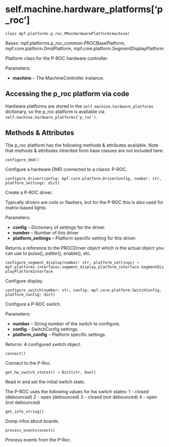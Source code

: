 
# self.machine.hardware_platforms[‘p_roc’]

`class mpf.platforms.p_roc.PRocHardwarePlatform(machine)`

Bases: mpf.platforms.p_roc_common.PROCBasePlatform, mpf.core.platform.DmdPlatform, mpf.core.platform.SegmentDisplayPlatform

Platform class for the P-ROC hardware controller.

Parameters:

* **machine** – The MachineController instance.

## Accessing the p_roc platform via code

Hardware platforms are stored in the `self.machine.hardware_platforms` dictionary, so the p_roc platform is available via `self.machine.hardware_platforms['p_roc']`.

## Methods & Attributes

The p_roc platform has the following methods & attributes available. Note that methods & attributes inherited from base classes are not included here.

`configure_dmd()`

Configure a hardware DMD connected to a classic P-ROC.

`configure_driver(config: mpf.core.platform.DriverConfig, number: str, platform_settings: dict)`

Create a P-ROC driver.

Typically drivers are coils or flashers, but for the P-ROC this is also used for matrix-based lights.

Parameters:

* **config** – Dictionary of settings for the driver.
* **number** – Number of this driver
* **platform_settings** – Platform specific setting for this driver.

Returns a reference to the PROCDriver object which is the actual object you can use to pulse(), patter(), enable(), etc.

`configure_segment_display(number: str, platform_settings) → mpf.platforms.interfaces.segment_display_platform_interface.SegmentDisplayPlatformInterface`

Configure display.

`configure_switch(number: str, config: mpf.core.platform.SwitchConfig, platform_config: dict)`

Configure a P-ROC switch.

Parameters:

* **number** – String number of the switch to configure.
* **config** – SwitchConfig settings.
* **platform_config** – Platform specific settings.

Returns: A configured switch object.

`connect()`

Connect to the P-Roc.

`get_hw_switch_states() → Dict[str, bool]`

Read in and set the initial switch state.

The P-ROC uses the following values for hw switch states: 1 - closed (debounced) 2 - open (debounced) 3 - closed (not debounced) 4 - open (not debounced)

`get_info_string()`

Dump infos about boards.

`process_events(events)`

Process events from the P-Roc.

